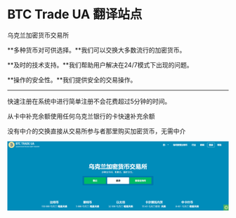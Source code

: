 # BTC Trade UA 翻译站点

乌克兰加密货币交易所

**多种货币对可供选择。**我们可以交换大多数流行的加密货币。

**及时的技术支持。**我们帮助用户解决在24/7模式下出现的问题。

**操作的安全性。**我们提供安全的交易操作。

---

快速注册在系统中进行简单注册不会花费超过5分钟的时间。

从卡中补充余额使用任何乌克兰银行的卡快速补充余额

没有中介的交换直接从交易所参与者那里购买加密货币，无需中介

![image-20220719144254310](image-20220719144254310.png)
